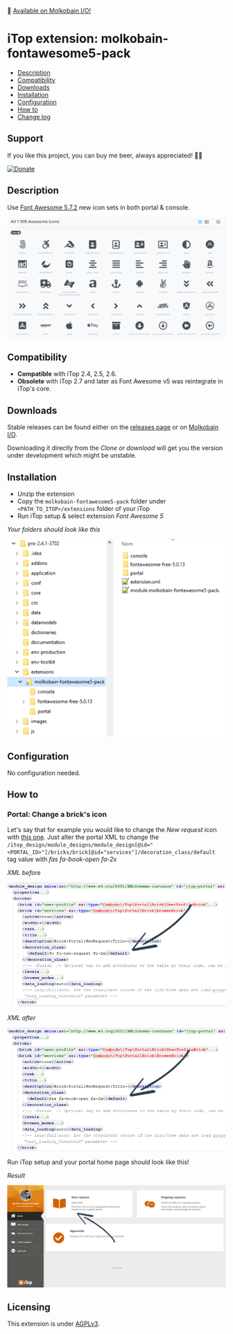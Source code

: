 👋 [Available on Molkobain I/O!](https://www.molkobain.com/product/font-awesome-5-pack/)

# iTop extension: molkobain-fontawesome5-pack
* [Description](#description)
* [Compatibility](#compatibility)
* [Downloads](#downloads)
* [Installation](#installation)
* [Configuration](#configuration)
* [How to](#how-to)
* [Change log](CHANGELOG.md)

## Support
If you like this project, you can buy me beer, always appreciated! 🍻😁

[![Donate](https://img.shields.io/static/v1?label=Donate&message=Molkobain%20I/O&color=green&style=flat&logo=paypal)](https://www.paypal.com/cgi-bin/webscr?cmd=_s-xclick&hosted_button_id=BZR88J33D4RG6&source=url)

## Description
Use [Font Awesome 5.7.2](https://fontawesome.com/) new icon sets in both portal & console.

![Description decoration](docs/mfp-icon-examples-.png)

## Compatibility
- **Compatible** with iTop 2.4, 2.5, 2.6.
- **Obsolete** with iTop 2.7 and later as Font Awesome v5 was reintegrate in iTop's core.

## Downloads
Stable releases can be found either on the [releases page](https://github.com/Molkobain/itop-fontawesome5-pack/releases) or on [Molkobain I/O](https://www.molkobain.com/product/font-awesome-5-pack/).

Downloading it directly from the *Clone or download* will get you the version under development which might be unstable.

## Installation
* Unzip the extension
* Copy the ``molkobain-fontawesome5-pack`` folder under ``<PATH_TO_ITOP>/extensions`` folder of your iTop
* Run iTop setup & select extension *Font Awesome 5*

*Your folders should look like this*

![Extensions folder](docs/mfp-install-.png)

## Configuration
No configuration needed.

## How to
### Portal: Change a brick's icon
Let's say that for example you would like to change the *New request* icon with [this one](https://fontawesome.com/icons/book-open?style=solid). Just alter the portal XML to change the ``/itop_design/module_designs/module_design[@id="<PORTAL_ID>"]/bricks/brick[@id="services"]/decoration_class/default`` tag value with *fas fa-book-open fa-2x*

*XML before*

![Before](docs/mfp-example-01-01-.png)

*XML after*

![After](docs/mfp-example-01-02-.png)

Run iTop setup and your portal home page should look like this!

*Result*

![Extensions folder](docs/mfp-example-01-03-.png)

## Licensing
This extension is under [AGPLv3](https://en.wikipedia.org/wiki/GNU_Affero_General_Public_License).
